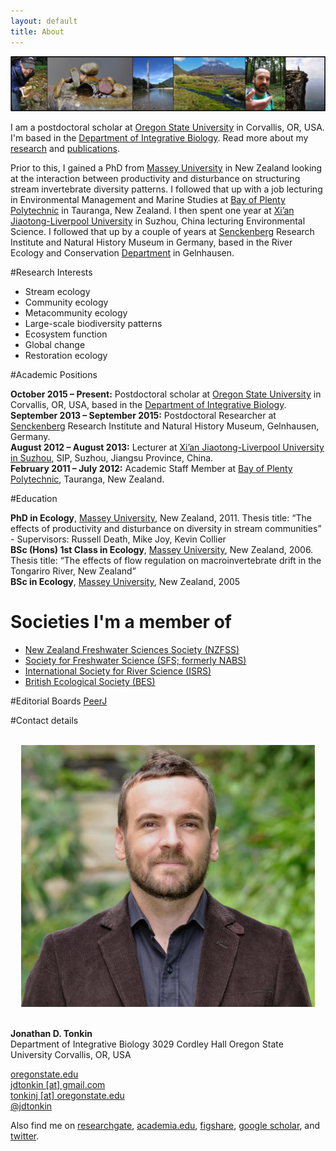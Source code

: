 ```yaml
---
layout: default
title: About
---
```




<img class="pure-img" src="about_banner.png" >

I am a postdoctoral scholar at [Oregon State University](oregonstate.edu/) in Corvallis, OR, USA. I'm based in the [Department of Integrative Biology](ib.oregonstate.edu/). Read more about my [research](research) and [publications](publications).  

Prior to this, I gained a PhD from [Massey University](http://www.massey.ac.nz/) in New Zealand looking at the interaction between productivity and disturbance on structuring stream invertebrate diversity patterns. I followed that up with a job lecturing in Environmental Management and Marine Studies at [Bay of Plenty Polytechnic](http://www.boppoly.ac.nz/) in Tauranga, New Zealand. I then spent one year at [Xi’an Jiaotong-Liverpool University](http://www.xjtlu.edu.cn/en/) in Suzhou, China lecturing Environmental Science. I followed that up by a couple of years at [Senckenberg](http://www.senckenberg.de/root/index.php?page_id=71) Research Institute and Natural History Museum in Germany, based in the River Ecology and Conservation [Department](http://www.senckenberg.de/root/index.php?page_id=5217&organisation=true&institutID=1&abteilungID=26) in Gelnhausen.

#Research Interests
- Stream ecology
- Community ecology
- Metacommunity ecology
- Large-scale biodiversity patterns
- Ecosystem function
- Global change
- Restoration ecology


#Academic Positions

**October 2015 – Present:** Postdoctoral scholar at [Oregon State University](http://oregonstate.edu/) in Corvallis, OR, USA, based in the [Department of Integrative Biology](http://ib.oregonstate.edu/).  
**September 2013 – September 2015:** Postdoctoral Researcher at [Senckenberg](http://www.senckenberg.de/root/index.php?page_id=71) Research Institute and Natural History Museum, Gelnhausen, Germany.   
**August 2012 – August 2013:** Lecturer at [Xi’an Jiaotong-Liverpool University in Suzhou](http://www.xjtlu.edu.cn/en/), SIP, Suzhou, Jiangsu Province, China.  
**February 2011 – July 2012:** Academic Staff Member at [Bay of Plenty Polytechnic](http://www.boppoly.ac.nz/), Tauranga, New Zealand.  


#Education

**PhD in Ecology**, [Massey University](http://www.massey.ac.nz/), New Zealand, 2011. Thesis title: “The effects of productivity and disturbance on diversity in stream communities” - Supervisors: Russell Death, Mike Joy, Kevin Collier   
**BSc (Hons) 1st Class in Ecology**, [Massey University](http://www.massey.ac.nz/), New Zealand, 2006. Thesis title: “The effects of flow regulation on macroinvertebrate drift in the Tongariro River, New Zealand”   
**BSc in Ecology**, [Massey University](http://www.massey.ac.nz/), New Zealand, 2005   


# Societies I'm a member of
- [New Zealand Freshwater Sciences Society (NZFSS)](http://freshwater.science.org.nz/index.php/)
- [Society for Freshwater Science (SFS; formerly NABS)](http://www.freshwater-science.org/default.aspx)
- [International Society for River Science (ISRS)](http://riversociety.org/)
- [British Ecological Society (BES)](http://www.britishecologicalsociety.org/)


#Editorial Boards
[PeerJ](https://peerj.com/)

#Contact details

<style>
    .l-box {
        padding: 1.2em;
    }
</style>

<div class="pure-g">
<div class="pure-u-1-4" >

<div class="l-box">
<!-- pure-img makes image scalable-->

<img class="pure-img" src="JTpic_small.jpg" size="300px">

<!--
<p></p>
<img class="pure-img" src="caddis_home.jpg" size="300px">
<p></p>
<img class="pure-img" src="JT_Damsel_edited_small.JPG" size="300px">
<p></p>
<img class="pure-img" src="moki_tree_small.JPG" size="300px">
<p></p>
<img class="pure-img" src="Waihohonu stream small.jpg" size="300px">
<p></p>
<img class="pure-img" src="lofoten_peak_small.jpg" size="300px">
<p></p>
<img class="pure-img" src="JT_stone_small.JPG" size="300px">
<p></p>
<img class="pure-img" src="moki_trib_small.JPG" size="300px">
-->


</div>


</div>

<div class="pure-u-3-4"  markdown="1">





**Jonathan D. Tonkin**  
Department of Integrative Biology
3029 Cordley Hall
Oregon State University
Corvallis, OR, USA

<i class="fa fa-fw fa-globe"></i>[ oregonstate.edu](http://oregonstate.edu)  
<i class="fa fa-fw fa-envelope"></i><a href="mailto:jdtonkin@gmail.com"> jdtonkin [at] gmail.com</a>     
<i class="fa fa-fw fa-envelope-o"></i><a href="mailto:tonkinj@oregonstate.edu"> tonkinj [at] oregonstate.edu</a>     
<i class="fa fa-fw fa-twitter"></i><a href="http://twitter.com/jdtonkin"> @jdtonkin</a>



Also find me on [researchgate](https://www.researchgate.net/profile/Jonathan_Tonkin/), [academia.edu](http://senckenberg.academia.edu/JonathanTonkin), [figshare](http://figshare.com/authors/Jonathan%20D%20Tonkin/277559), [google scholar](http://scholar.google.co.nz/citations?user=Mtn0TIwAAAAJ&hl=en), and [twitter](https://twitter.com/jdtonkin).

</div>
</div>
